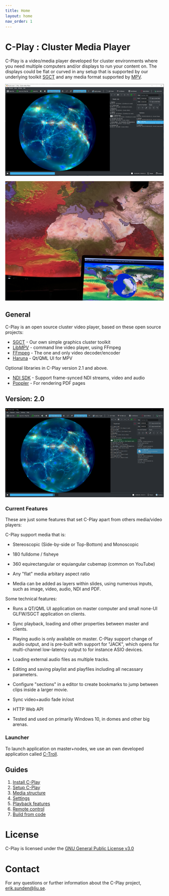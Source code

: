 ```yaml
---
title: Home
layout: home
nav_order: 1
---
```


# C-Play : Cluster Media Player

C-Play is a video/media player developed for cluster environments where you need multiple computers and/or displays to run your content on. The displays could be flat or curved in any setup that is supported by our underlying toolkit [SGCT](https://sgct.github.io/) and any media format supported by [MPV](https://mpv.io/).

![Render v2](assets/Cplay-v2.png) 

![Render Dome Image 1](assets/CPlay-in-dome-1.jpg)

## General
C-Play is an open source cluster video player, based on these open source projects:

- [SGCT](https://sgct.github.io/) - Our own simple graphics cluster toolkit
- [LibMPV](https://github.com/mpv-player/mpv) - command line video player, using FFmpeg
- [FFmpeg](https://github.com/FFmpeg/FFmpeg) - The one and only video decoder/encoder
- [Haruna](https://github.com/g-fb/haruna) - Qt/QML UI for MPV

Optional libraries in C-Play version 2.1 and above.

- [NDI SDK](https://ndi.video/for-developers/ndi-sdk/) - Support frame-synced NDI streams, video and audio
- [Poppler](https://poppler.freedesktop.org/) - For rendering PDF pages

## Version: 2.0

![Render v2 with Sections](assets/Cplay-v2-section.png)

### Current Features
These are just some features that set C-Play apart from others media/video players:

C-Play support media that is:

- Stereoscopic (Side-by-side or Top-Bottom) and Monoscopic

- 180 fulldome / fisheye

- 360 equirectangular or equiangular cubemap (common on YouTube)

- Any "flat" media arbitary aspect ratio

- Media can be added as layers within slides, using numerous inputs, such as image, video, audio, NDI and PDF.

Some technical features:

- Runs a QT/QML UI application on master computer and small none-UI GLFW/SGCT application on clients.

- Sync playback, loading and other properties between master and clients.

- Playing audio is only available on master. C-Play support change of audio output, and is pre-built with support for "JACK", which opens for multi-channel low-latency output to for instance ASIO devices.

- Loading external audio files as multiple tracks.

- Editing and saving playlist and playfiles including all necassary parameters.

- Configure "sections" in a editor to create bookmarks to jump between clips inside a larger movie.

- Sync video+audio fade in/out

- HTTP Web API

- Tested and used on primarily Windows 10, in domes and other big arenas.

### Launcher
To launch application on master+nodes, we use an own developed application called [C-Troll](https://github.com/c-toolbox/C-Troll).

## Guides
1. [Install C-Play](install)
1. [Setup C-Play](setup)
1. [Media structure](media)
1. [Settings](settings)
1. [Playback features](playback)
1. [Remote control](remote_control)
1. [Build from code](build)

# License
C-Play is licensed under the [GNU General Public License v3.0](https://choosealicense.com/licenses/gpl-3.0/)

# Contact
For any questions or further information about the C-Play project, [erik.sunden@liu.se](mailto:erik.sunden@liu.se).
